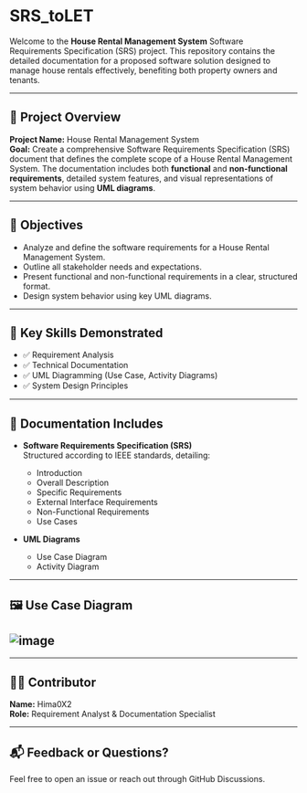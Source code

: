 # SRS_toLET

Welcome to the **House Rental Management System** Software Requirements Specification (SRS) project. This repository contains the detailed documentation for a proposed software solution designed to manage house rentals effectively, benefiting both property owners and tenants.

---

## 📌 Project Overview

**Project Name:** House Rental Management System  
**Goal:** Create a comprehensive Software Requirements Specification (SRS) document that defines the complete scope of a House Rental Management System. The documentation includes both **functional** and **non-functional requirements**, detailed system features, and visual representations of system behavior using **UML diagrams**.

---

## 🎯 Objectives

- Analyze and define the software requirements for a House Rental Management System.
- Outline all stakeholder needs and expectations.
- Present functional and non-functional requirements in a clear, structured format.
- Design system behavior using key UML diagrams.

---

## 🧠 Key Skills Demonstrated

- ✅ Requirement Analysis  
- ✅ Technical Documentation  
- ✅ UML Diagramming (Use Case, Activity Diagrams)  
- ✅ System Design Principles  

---

## 📄 Documentation Includes

- **Software Requirements Specification (SRS)**  
  Structured according to IEEE standards, detailing:
  - Introduction
  - Overall Description
  - Specific Requirements
  - External Interface Requirements
  - Non-Functional Requirements
  - Use Cases

- **UML Diagrams**
  - Use Case Diagram
  - Activity Diagram

---

## 🖼 Use Case Diagram

![image](https://github.com/user-attachments/assets/1ed75660-d3de-49a8-88f9-3a7d0863a33c)
---

---

## 🧑‍💻 Contributor

**Name:** Hima0X2  
**Role:** Requirement Analyst & Documentation Specialist

---

## 📬 Feedback or Questions?

Feel free to open an issue or reach out through GitHub Discussions.
